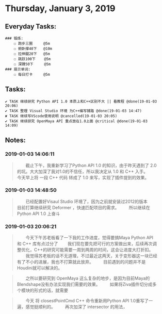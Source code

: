 # Thursday, January 3, 2019

## Everyday Tasks:
    ### 锻炼:
        ☐ 跑步三圈     @5m
        ☐ 俯卧撑40下   @10m
        ☐ 拉伸腿20下   @5m
        ☐ 跳跃100下    @5m
        ☐ 深蹲50下     @5m 
    ### 扇贝单词:
        ☐ 每日打卡     @5m

## Tasks:
    ✔ TASK 继续研究 Python API 1.0 本质上和C++区别不大 || 看教程 @done(19-01-03 20:06)
    ✔ TASK 整理 Visual Studio 环境 为C++编写铺路 @done(19-01-03 14:47)
    ✘ TASK 继续写VScode使用说明 @cancelled(19-01-03 20:05)
    ✔ TASK 继续研究 OpenMaya API 重点放在1.0上面 @critical @done(19-01-03 14:09)

## Notes:

### 2019-01-03 14:06:11
> &emsp;&emsp;截止下午，我重新学习了Python API 1.0 的知识，由于昨天遇到了 2.0 的坑。大大加深了我对1.0的不信任，所以我决定从 1.0 和 C++ 入手。
> &emsp;&emsp;今天早上将 一段 C++ 代码 转成了 1.0 来写，实现了插件提到的效果。

### 2019-01-03 14:48:50
> &emsp;&emsp;已经配置好Visaul Studio 环境了，因为之前就安装过2012的版本
> &emsp;&emsp;目前打算继续研究 Deformer ，快速匹配项目的需求。
> &emsp;&emsp;所以继续在 Python API 1.0 上奋斗

### 2019-01-03 20:06:21
> &emsp;&emsp;今天下午苏老板看了一下我的工作进度，觉得要搞Maya Python API 和 C++ 库有点过分了
> &emsp;&emsp;我们现在要先把可行的方案做出来，后续再次调整优化，C++的研究可能需要一周到两周的时间，这会让进度大打折扣。
> &emsp;&emsp;我觉得苏老板的话不无道理，不过最近这两天，关于变形器这一块已经有了不小的进展，我也不打算就此放弃。
> &emsp;&emsp;目前遇到的问题并不是Houdini就可以解决的。

> &emsp;&emsp;之所以要研究到 OpenMaya 这么复杂的地步，是因为目前Maya的Blendshape没有办法实现我们需要的效果。
> &emsp;&emsp;如果将Ziva插件切分成多个模块的形式的话，就需要

> &emsp;&emsp;今天 将 closestPointCmd C++ 命令重新用Python API 1.0重写了一遍，感觉挺顺利的。
> &emsp;&emsp;再次加深了 intersector 的用法，
